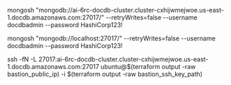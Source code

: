 
mongosh "mongodb://ai-6rc-docdb-cluster.cluster-cxhijwmejwoe.us-east-1.docdb.amazonaws.com:27017/" --retryWrites=false --username docdbadmin --password HashiCorp123!

mongosh "mongodb://localhost:27017/" --retryWrites=false --username docdbadmin --password HashiCorp123!

ssh -fN -L 27017:ai-6rc-docdb-cluster.cluster-cxhijwmejwoe.us-east-1.docdb.amazonaws.com:27017 ubuntu@$(terraform output -raw bastion_public_ip) -i $(terraform output -raw bastion_ssh_key_path)